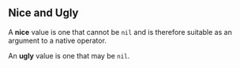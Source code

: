 
Nice and Ugly
-------------

A **nice** value is one that cannot be `nil` and is therefore suitable as an
argument to a native operator.

An **ugly** value is one that may be `nil`.
